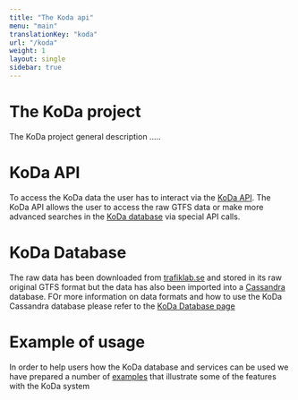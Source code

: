 ```yaml
---
title: "The Koda api"
menu: "main"
translationKey: "koda"
url: "/koda"
weight: 1
layout: single
sidebar: true
---
```


# The KoDa project

The KoDa project general description .....

# KoDa API

To access the KoDa data the user has to interact via the [KoDa API](./KoDaAPI.md).  The KoDa API allows the user to access the raw GTFS data or make more advanced searches in the [KoDa database](./KoDaDatabase.md) via special API calls.

# KoDa Database

The raw data has been downloaded from [trafiklab.se](https://www.trafiklab.se/) and stored in its raw original GTFS format but the data has also been imported into a [Cassandra](https://cassandra.apache.org/) database. FOr more information on data formats and how to use the KoDa Cassandra database please refer to the [KoDa Database page](./KoDaDatabase.md) 

# Example of usage

In order to help users how the KoDa database and services can be used we have prepared a number of [examples](./examples.md) that illustrate some of the features with the KoDa system  